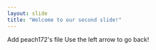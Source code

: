 ```yaml
---
layout: slide
title: "Welcome to our second slide!"
---
```

Add peach172's file
Use the left arrow to go back!
